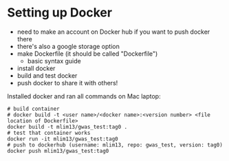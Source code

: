 # Setting up Docker

- need to make an account on Docker hub if you want to push docker there
- there's also a google storage option
- make Dockerfile (it should be called "Dockerfile")
   - basic syntax guide
- install docker
- build and test docker
- push docker to share it with others!


Installed docker and ran all commands on Mac laptop:
```
# build container
# docker build -t <user name>/<docker name>:<version number> <file location of Dockerfile>
docker build -t mlim13/gwas_test:tag0 .
# test that container works
docker run -it mlim13/gwas_test:tag0
# push to dockerhub (username: mlim13, repo: gwas_test, version: tag0)
docker push mlim13/gwas_test:tag0
```
